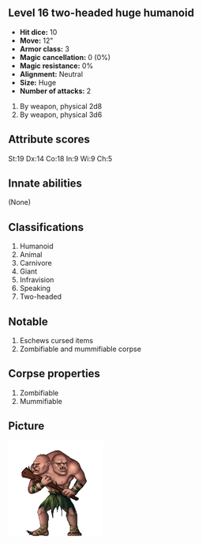 ## Level 16 two-headed huge humanoid
- **Hit dice:** 10
- **Move:** 12"
- **Armor class:** 3
- **Magic cancellation:** 0 (0%)
- **Magic resistance:** 0%
- **Alignment:** Neutral
- **Size:** Huge
- **Number of attacks:** 2
1. By weapon, physical 2d8
2. By weapon, physical 3d6
## Attribute scores
St:19 Dx:14 Co:18 In:9 Wi:9 Ch:5
## Innate abilities
(None)
## Classifications
1. Humanoid
2. Animal
3. Carnivore
4. Giant
5. Infravision
6. Speaking
7. Two-headed
## Notable
1. Eschews cursed items
2. Zombifiable and mummifiable corpse
## Corpse properties
1. Zombifiable
2. Mummifiable
## Picture
![Ettin](https://github.com/hyvanmielenpelit/GnollHackTileSet/blob/main/Monsters/ettin/ettin.png)
